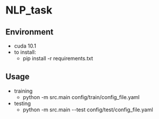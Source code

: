 # NLP_task

## Environment
- cuda 10.1
- to install:
  - pip install -r requirements.txt
  
## Usage
- training
  - python -m src.main config/train/config_file.yaml
- testing
  - python -m src.main --test config/test/config_file.yaml
